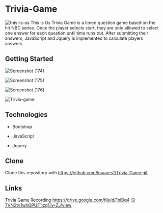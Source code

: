 # Trivia-Game
![this-is-us](https://user-images.githubusercontent.com/44280043/81520049-23a58a80-9311-11ea-9484-ea5d8c7ed5ef.jpg)
This is Us Trivia Game is a timed question game based on the hit NBC series. Once the player selects start, they are only allowed to select one answer for each question until time runs out. After submitting their answers, JavaScript and Jquery is implemented to calculate players answers. 

## Getting Started
![Screenshot (174)](https://user-images.githubusercontent.com/44280043/81520253-ca8a2680-9311-11ea-957e-cc5f11ad2346.png)

![Screenshot (175)](https://user-images.githubusercontent.com/44280043/81520306-eb527c00-9311-11ea-8c82-fb28948ccd9a.png)

![Screenshot (176)](https://user-images.githubusercontent.com/44280043/81520324-f7d6d480-9311-11ea-8571-d2e10dffb1ba.png)

![Trivia-game](https://user-images.githubusercontent.com/44280043/81520344-01603c80-9312-11ea-966c-942964fc8454.png)


## Technologies
- Bootstrap
- JavaScript

- Jquery

## Clone
Clone this repository with https://github.com/ksuares1/Trivia-Game.git
        
## Links
Trivia Game Recording https://drive.google.com/file/d/1blBq4-Q-7VN2tv1whQPUF1lzq1iiv-ZJ/view
